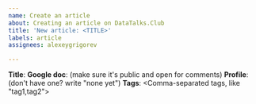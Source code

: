 ```yaml
---
name: Create an article
about: Creating an article on DataTalks.Club
title: 'New article: <TITLE>'
labels: article
assignees: alexeygrigorev

---
```


**Title**: <Name of the article>
**Google doc**: <Url of the google doc> (make sure it's public and open for comments)
**Profile**: <Your handle in datatalks.club website> (don't have one? write "none yet")
**Tags**: <Comma-separated tags, like "tag1,tag2">
